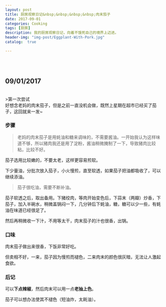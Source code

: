 ```yaml
---
layout: post
title: 厨房观察日记&nbsp;&nbsp;&nbsp;&nbsp;肉末茄子
date: 2017-09-01
categories: Cooking
tags: [厨房]
description: 我的厨房观察日记，向着不饿死自己的境界上迈进。
header-img: "img-post/Eggplant-With-Pork.jpg"
catalog:  true

---
```


 <br />
 <br />
    
    
## 09/01/2017 
 <br />
>第一次尝试
 <br />
好想念老妈的肉末茄子，但是之前一直没机会做，既然上星期在超市已经买了茄子，这回就来一发~

<br />

### 步骤

>老妈的肉末茄子是用蚝油和糖来调味的，不需要酱油。一开始我认为这样味道不够，所以猪肉我还是用了淀粉，酱油稍微腌制了一下，导致猪肉比较粘，比较不好。

茄子选用比较嫩的，不要太老，这样更容易煎软。

下少量油，分批次放入茄子，小火慢煎，直至软透，如果茄子把油都吸收了，可以继续添油。

>茄子很吃油，需要不断补油。

茄子软透之后，取出备用。下猪绞肉，等肉开始变色后，下蒜末（两瓣）炒香，下茄子，加入半碗水，稍微盖锅闷一下，几分钟后下蚝油，糖，糖可以少一些，有蚝油在味道已经很足了。

然后再稍微收一下汁，不用等太干，肉末茄子的汁也很香，出锅。


### 口味

肉末茄子做出来很香，下饭非常好吃。

但卖相不好，一来，茄子因为慢煎而褪色，二来肉末的颜色很灰暗，无法让人激起食欲。

### 后记

可以**下点辣椒**，然后肉末可以用一点**老抽上色**。

茄子可以想办法使其不褪色（短油炸，太耗油）。




